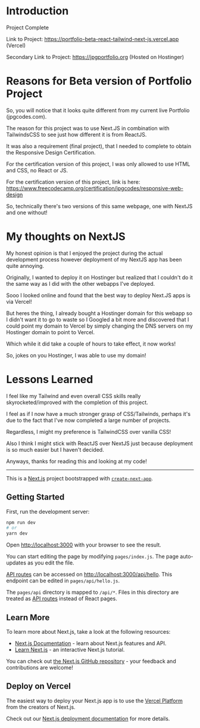 # Introduction

Project Complete

Link to Project: https://portfolio-beta-react-tailwind-next-js.vercel.app (Vercel)

Secondary Link to Project: https://jpgportfolio.org (Hosted on Hostinger)

# Reasons for Beta version of Portfolio Project

So, you will notice that it looks quite different from my current live Portfolio (jpgcodes.com).

The reason for this project was to use Next.JS in combination with TailwindsCSS to see just how different it is from ReactJS.

It was also a requirement (final project), that I needed to complete to obtain the Responsive Design Certification.

For the certification version of this project, I was only allowed to use HTML and CSS, no React or JS.

For the certification version of this project, link is here: https://www.freecodecamp.org/certification/jpgcodes/responsive-web-design

So, technically there's two versions of this same webpage, one with NextJS and one without!

# My thoughts on NextJS

My honest opinion is that I enjoyed the project during the actual development process however deployment of my NextJS app has been quite annoying.

Originally, I wanted to deploy it on Hostinger but realized that I couldn't do it the same way as I did with the other webapps I've deployed.

Sooo I looked online and found that the best way to deploy Next.JS apps is via Vercel!

But heres the thing, I already bought a Hostinger domain for this webapp so I didn't want it to go to waste so I Googled a bit more and discovered that I could point my domain to Vercel by simply changing the DNS servers on my Hostinger domain to point to Vercel.

Which while it did take a couple of hours to take effect, it now works!

So, jokes on you Hostinger, I was able to use my domain!

# Lessons Learned

I feel like my Tailwind and even overall CSS skills really skyrocketed/improved with the completion of this project.

I feel as if I now have a much stronger grasp of CSS/Tailwinds, perhaps it's due to the fact that I've now completed a large number of projects.

Regardless, I might my preference is TailwindCSS over vanilla CSS!

Also I think I might stick with ReactJS over NextJS just because deployment is so much easier but I haven't decided.

Anyways, thanks for reading this and looking at my code!

************************************************************************************************************

This is a [Next.js](https://nextjs.org/) project bootstrapped with [`create-next-app`](https://github.com/vercel/next.js/tree/canary/packages/create-next-app).

## Getting Started

First, run the development server:

```bash
npm run dev
# or
yarn dev
```

Open [http://localhost:3000](http://localhost:3000) with your browser to see the result.

You can start editing the page by modifying `pages/index.js`. The page auto-updates as you edit the file.

[API routes](https://nextjs.org/docs/api-routes/introduction) can be accessed on [http://localhost:3000/api/hello](http://localhost:3000/api/hello). This endpoint can be edited in `pages/api/hello.js`.

The `pages/api` directory is mapped to `/api/*`. Files in this directory are treated as [API routes](https://nextjs.org/docs/api-routes/introduction) instead of React pages.

## Learn More

To learn more about Next.js, take a look at the following resources:

- [Next.js Documentation](https://nextjs.org/docs) - learn about Next.js features and API.
- [Learn Next.js](https://nextjs.org/learn) - an interactive Next.js tutorial.

You can check out [the Next.js GitHub repository](https://github.com/vercel/next.js/) - your feedback and contributions are welcome!

## Deploy on Vercel

The easiest way to deploy your Next.js app is to use the [Vercel Platform](https://vercel.com/new?utm_medium=default-template&filter=next.js&utm_source=create-next-app&utm_campaign=create-next-app-readme) from the creators of Next.js.

Check out our [Next.js deployment documentation](https://nextjs.org/docs/deployment) for more details.
